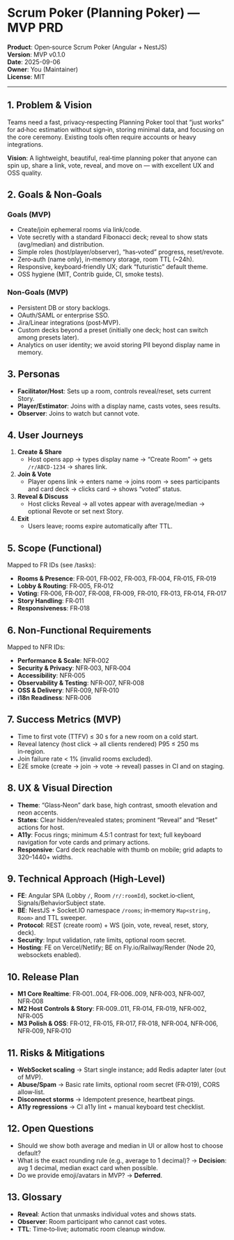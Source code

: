 # Scrum Poker (Planning Poker) — MVP PRD

**Product**: Open‑source Scrum Poker (Angular + NestJS)  
**Version**: MVP v0.1.0  
**Date**: 2025-09-06  
**Owner**: You (Maintainer)  
**License**: MIT

---

## 1. Problem & Vision

Teams need a fast, privacy‑respecting Planning Poker tool that “just works” for ad‑hoc estimation without sign‑in, storing minimal data, and focusing on the core ceremony. Existing tools often require accounts or heavy integrations.

**Vision**: A lightweight, beautiful, real‑time planning poker that anyone can spin up, share a link, vote, reveal, and move on — with excellent UX and OSS quality.

## 2. Goals & Non‑Goals

### Goals (MVP)

- Create/join ephemeral rooms via link/code.
- Vote secretly with a standard Fibonacci deck; reveal to show stats (avg/median) and distribution.
- Simple roles (host/player/observer), “has‑voted” progress, reset/revote.
- Zero‑auth (name only), in‑memory storage, room TTL (~24h).
- Responsive, keyboard‑friendly UX; dark “futuristic” default theme.
- OSS hygiene (MIT, Contrib guide, CI, smoke tests).

### Non‑Goals (MVP)

- Persistent DB or story backlogs.
- OAuth/SAML or enterprise SSO.
- Jira/Linear integrations (post‑MVP).
- Custom decks beyond a preset (initially one deck; host can switch among presets later).
- Analytics on user identity; we avoid storing PII beyond display name in memory.

## 3. Personas

- **Facilitator/Host**: Sets up a room, controls reveal/reset, sets current Story.
- **Player/Estimator**: Joins with a display name, casts votes, sees results.
- **Observer**: Joins to watch but cannot vote.

## 4. User Journeys

1) **Create & Share**
   - Host opens app → types display name → “Create Room” → gets `/r/ABCD-1234` → shares link.
2) **Join & Vote**
   - Player opens link → enters name → joins room → sees participants and card deck → clicks card → shows “voted” status.
3) **Reveal & Discuss**
   - Host clicks Reveal → all votes appear with average/median → optional Revote or set next Story.
4) **Exit**
   - Users leave; rooms expire automatically after TTL.

## 5. Scope (Functional)

Mapped to FR IDs (see /tasks):

- **Rooms & Presence**: FR‑001, FR‑002, FR‑003, FR‑004, FR‑015, FR‑019
- **Lobby & Routing**: FR‑005, FR‑012
- **Voting**: FR‑006, FR‑007, FR‑008, FR‑009, FR‑010, FR‑013, FR‑014, FR‑017
- **Story Handling**: FR‑011
- **Responsiveness**: FR‑018

## 6. Non‑Functional Requirements

Mapped to NFR IDs:

- **Performance & Scale**: NFR‑002
- **Security & Privacy**: NFR‑003, NFR‑004
- **Accessibility**: NFR‑005
- **Observability & Testing**: NFR‑007, NFR‑008
- **OSS & Delivery**: NFR‑009, NFR‑010
- **i18n Readiness**: NFR‑006

## 7. Success Metrics (MVP)

- Time to first vote (TTFV) ≤ 30 s for a new room on a cold start.
- Reveal latency (host click → all clients rendered) P95 ≤ 250 ms in‑region.
- Join failure rate < 1% (invalid rooms excluded).
- E2E smoke (create → join → vote → reveal) passes in CI and on staging.

## 8. UX & Visual Direction

- **Theme**: “Glass‑Neon” dark base, high contrast, smooth elevation and neon accents.
- **States**: Clear hidden/revealed states; prominent “Reveal” and “Reset” actions for host.
- **A11y**: Focus rings; minimum 4.5:1 contrast for text; full keyboard navigation for vote cards and primary actions.
- **Responsive**: Card deck reachable with thumb on mobile; grid adapts to 320–1440+ widths.

## 9. Technical Approach (High‑Level)

- **FE**: Angular SPA (Lobby `/`, Room `/r/:roomId`), socket.io‑client, Signals/BehaviorSubject state.
- **BE**: NestJS + Socket.IO namespace `/rooms`; in‑memory `Map<string, Room>` and TTL sweeper.
- **Protocol**: REST (create room) + WS (join, vote, reveal, reset, story, deck).
- **Security**: Input validation, rate limits, optional room secret.
- **Hosting**: FE on Vercel/Netlify; BE on Fly.io/Railway/Render (Node 20, websockets enabled).

## 10. Release Plan

- **M1 Core Realtime**: FR‑001..004, FR‑006..009, NFR‑003, NFR‑007, NFR‑008
- **M2 Host Controls & Story**: FR‑009..011, FR‑014, FR‑019, NFR‑002, NFR‑005
- **M3 Polish & OSS**: FR‑012, FR‑015, FR‑017, FR‑018, NFR‑004, NFR‑006, NFR‑009, NFR‑010

## 11. Risks & Mitigations

- **WebSocket scaling** → Start single instance; add Redis adapter later (out of MVP).
- **Abuse/Spam** → Basic rate limits, optional room secret (FR‑019), CORS allow‑list.
- **Disconnect storms** → Idempotent presence, heartbeat pings.
- **A11y regressions** → CI a11y lint + manual keyboard test checklist.

## 12. Open Questions

- Should we show both average and median in UI or allow host to choose default?
- What is the exact rounding rule (e.g., average to 1 decimal)? → **Decision**: avg 1 decimal, median exact card when possible.
- Do we provide emoji/avatars in MVP? → **Deferred**.

## 13. Glossary

- **Reveal**: Action that unmasks individual votes and shows stats.
- **Observer**: Room participant who cannot cast votes.
- **TTL**: Time‑to‑live; automatic room cleanup window.

